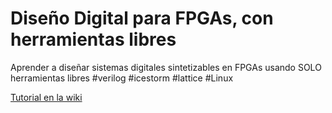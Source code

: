 # Diseño Digital para FPGAs, con herramientas libres
Aprender a diseñar sistemas digitales sintetizables en FPGAs usando SOLO herramientas libres  #verilog #icestorm #lattice #Linux

[Tutorial en la wiki](https://github.com/Obijuan/open-fpga-verilog-tutorial/wiki)  

